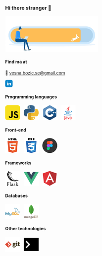 ### Hi there stranger 👋


<img alt="alt_text" width="300px" src="img/bg.jpg" />

#### Find ma at

:email: vesna.bozic.se@gmail.com 

[<img alt="alt_text" src="img/linkedin.png" />](https://www.linkedin.com/in/vesna-bo%C5%BEi%C4%87/)


#### Programming languages


[<img alt="alt_text" src="img/javascript.png" />](https://developer.mozilla.org/en-US/docs/Web/JavaScript) &nbsp; [<img alt="alt_text" src="img/python.png"/>](https://docs.python.org/3/) &nbsp; [<img alt="alt_text" src="img/c.png" />](https://en.cppreference.com/w/cpp) &nbsp; [<img alt="alt_text" src="img/java.png" />](https://docs.oracle.com/en/java/javase/17/)

#### Front-end


[<img alt="alt_text" src="img/html5.png" />](https://developer.mozilla.org/en-US/docs/Web/HTML) &nbsp; [<img alt="alt_text" src="img/css3.png" />](https://developer.mozilla.org/en-US/docs/Web/CSS) &nbsp; [<img alt="alt_text" src="img/figma.png" />](https://www.figma.com/)

#### Frameworks


[<img alt="alt_text" src="img/flask.png" />](https://flask.palletsprojects.com/en/2.0.x/) &nbsp; [<img alt="alt_text" src="img/vue.png" />](https://vuejs.org/) &nbsp; [<img alt="alt_text" src="img/angular.png" />](https://angular.io/start)

#### Databases

[<img alt="alt_text" src="img/mysql.png" />](https://www.mysql.com/) &nbsp; [<img alt="alt_text" src="img/mongodb.png" />](https://www.mongodb.com/)

#### Other technologies

[<img alt="alt_text" src="img/git.png" />](https://git-scm.com/) &nbsp; [<img alt="alt_text" src="img/terminal.png" />](https://www.shellscript.sh/)  

















